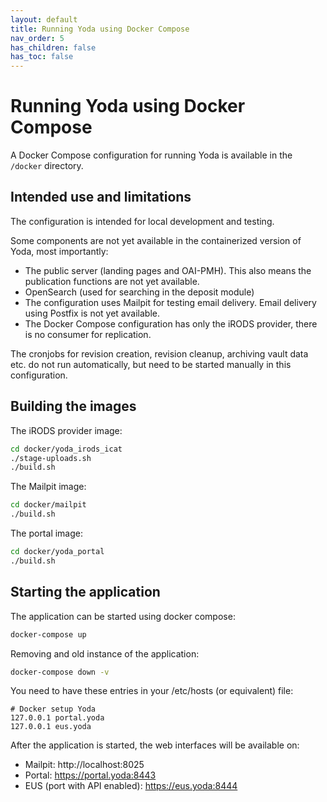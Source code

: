 ```yaml
---
layout: default
title: Running Yoda using Docker Compose
nav_order: 5
has_children: false
has_toc: false
---
```

# Running Yoda using Docker Compose

A Docker Compose configuration for running Yoda is available in the
`/docker` directory.

## Intended use and limitations

The configuration is intended for local development and testing.

Some components are not yet available in the containerized version of Yoda,
most importantly:
- The public server (landing pages and OAI-PMH). This also means the publication
  functions are not yet available.
- OpenSearch (used for searching in the deposit module)
- The configuration uses Mailpit for testing email delivery. Email delivery using
  Postfix is not yet available.
- The Docker Compose configuration has only the iRODS provider, there is no consumer
  for replication.

The cronjobs for revision creation, revision cleanup, archiving vault data etc. do not
run automatically, but need to be started manually in this configuration.

## Building the images

The iRODS provider image:

```bash
cd docker/yoda_irods_icat
./stage-uploads.sh
./build.sh
```

The Mailpit image:

```bash
cd docker/mailpit
./build.sh
```

The portal image:

```bash
cd docker/yoda_portal
./build.sh
```

## Starting the application

The application can be started using docker compose:
```bash
docker-compose up
```

Removing and old instance of the application:
```bash
docker-compose down -v
```

You need to have these entries in your /etc/hosts (or equivalent) file:

```
# Docker setup Yoda
127.0.0.1 portal.yoda
127.0.0.1 eus.yoda
```

After the application is started, the web interfaces will be available on:
- Mailpit: http://localhost:8025
- Portal: https://portal.yoda:8443
- EUS (port with API enabled): https://eus.yoda:8444
